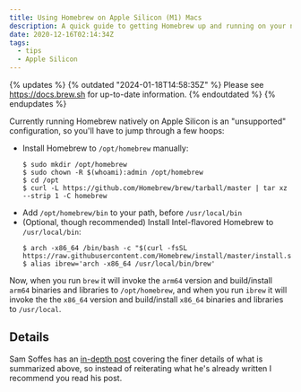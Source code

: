 ```yaml
---
title: Using Homebrew on Apple Silicon (M1) Macs
description: A quick guide to getting Homebrew up and running on your new M1 Mac.
date: 2020-12-16T02:14:34Z
tags:
  - tips
  - Apple Silicon
---
```


{% updates %}
{% outdated "2024-01-18T14:58:35Z" %}
Please see https://docs.brew.sh for up-to-date information.
{% endoutdated %}
{% endupdates %}

Currently running Homebrew natively on Apple Silicon is an "unsupported" configuration, so you'll have to jump through a few hoops:

- Install Homebrew to `/opt/homebrew` manually:
  ```shellsession
  $ sudo mkdir /opt/homebrew
  $ sudo chown -R $(whoami):admin /opt/homebrew
  $ cd /opt
  $ curl -L https://github.com/Homebrew/brew/tarball/master | tar xz --strip 1 -C homebrew
  ```
- Add `/opt/homebrew/bin` to your path, before `/usr/local/bin`
- (Optional, though recommended) Install Intel-flavored Homebrew to `/usr/local/bin`:
  ```shellsession
  $ arch -x86_64 /bin/bash -c "$(curl -fsSL https://raw.githubusercontent.com/Homebrew/install/master/install.sh)"
  $ alias ibrew='arch -x86_64 /usr/local/bin/brew'
  ```

Now, when you run `brew` it will invoke the `arm64` version and build/install `arm64` binaries and libraries to `/opt/homebrew`, and when you run `ibrew` it will invoke the the `x86_64` version and build/install `x86_64` binaries and libraries to `/usr/local`.

## Details

Sam Soffes has an [in-depth post](https://soffes.blog/homebrew-on-apple-silicon) covering the finer details of what is summarized above, so instead of reiterating what he's already written I recommend you read his post.
